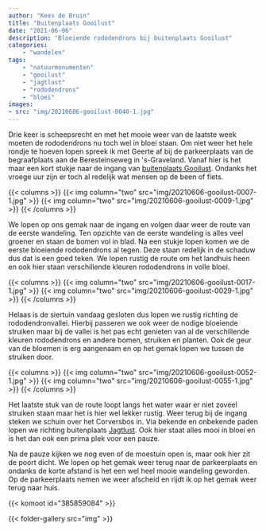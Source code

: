 ```yaml
---
author: "Kees de Bruin"
title: "Buitenplaats Gooilust"
date: "2021-06-06"
description: "Bloeiende rododendrons bij buitenplaats Gooilust"
categories:
    - "wandelen"
tags:
    - "natuurmonumenten"
    - "gooilust"
    - "jagtlust"
    - "rododendrons"
    - "bloei"
images:
- src: "img/20210606-gooilust-0040-1.jpg"
---
```


Drie keer is scheepsrecht en met het mooie weer van de laatste week moeten de rododendrons nu toch wel in bloei staan. Om niet weer het hele rondje te hoeven lopen spreek ik met Geerte af bij de parkeerplaats van de begraafplaats aan de Beresteinseweg in 's-Graveland. Vanaf hier is het maar een kort stukje naar de ingang van [buitenplaats Gooilust](https://www.natuurmonumenten.nl/natuurgebieden/gooilust). Ondanks het vroege uur zijn er toch al redelijk wat mensen op de been of fiets.

{{< columns >}}
    {{< img column="two" src="img/20210606-gooilust-0007-1.jpg" >}}
    {{< img column="two" src="img/20210606-gooilust-0009-1.jpg" >}}
{{< /columns >}}

We lopen op ons gemak naar de ingang en volgen daar weer de route van de eerste wandeling. Ten opzichte van de eerste wandeling is alles veel groener en staan de bomen vol in blad. Na een stukje lopen komen we de eerste bloeiende rododendrons al tegen. Deze staan redelijk in de schaduw dus dat is een goed teken. We lopen rustig de route om het landhuis heen en ook hier staan verschillende kleuren rododendrons in volle bloei.

{{< columns >}}
    {{< img column="two" src="img/20210606-gooilust-0017-1.jpg" >}}
    {{< img column="two" src="img/20210606-gooilust-0029-1.jpg" >}}
{{< /columns >}}

Helaas is de siertuin vandaag gesloten dus lopen we rustig richting de rododendronvallei. Hierbij passeren we ook weer de nodige bloeiende struiken maar bij de vallei is het pas echt genieten van al de verschillende kleuren rododendrons en andere bomen, struiken en planten. Ook de geur van de bloemen is erg aangenaam en op het gemak lopen we tussen de struiken door.

{{< columns >}}
    {{< img column="two" src="img/20210606-gooilust-0052-1.jpg" >}}
    {{< img column="two" src="img/20210606-gooilust-0055-1.jpg" >}}
{{< /columns >}}

Het laatste stuk van de route loopt langs het water waar er niet zoveel struiken staan maar het is hier wel lekker rustig. Weer terug bij de ingang steken we schuin over het Corversbos in. Via bekende en onbekende paden lopen we richting buitenplaats [Jagtlust](https://www.natuurmonumenten.nl/natuurgebieden/jagtlust). Ook hier staat alles mooi in bloei en is het dan ook een prima plek voor een pauze.

Na de pauze kijken we nog even of de moestuin open is, maar ook hier zit de poort dicht. We lopen op het gemak weer terug naar de parkeerplaats en ondanks de korte afstand is het een wel heel mooie wandeling geworden. Op de parkeerplaats nemen we weer afscheid en rijdt ik op het gemak weer terug naar huis.

{{< komoot id="385859084" >}}

{{< folder-gallery src="img" >}}